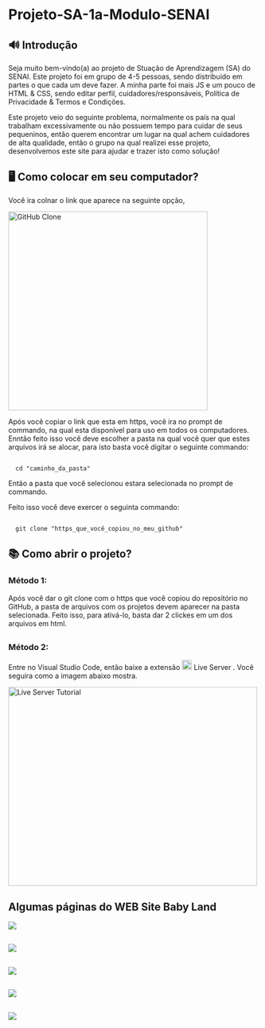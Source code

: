 # Projeto-SA-1a-Modulo-SENAI

## 🔊 Introdução

Seja muito bem-vindo(a) ao projeto de Stuação de Aprendizagem (SA) do SENAI. Este projeto foi em grupo de 4-5 pessoas, sendo distribuido em partes o que cada um deve fazer. A minha parte foi mais JS e um pouco de HTML & CSS, sendo editar perfil, cuidadores/responsáveis, Política de Privacidade & Termos e Condições.

Este projeto veio do seguinte problema, normalmente os país na qual trabalham excessivamente ou não possuem tempo para cuidar de seus pequeninos, então querem encontrar um lugar na qual achem cuidadores de alta qualidade, então o grupo na qual realizei esse projeto, desenvolvemos este site para ajudar e trazer isto como solução!

##

## 🖥 Como colocar em seu computador?

Você ira colnar o link que aparece na seguinte opção,

<img src="https://docs.github.com/assets/cb-60499/images/help/repository/https-url-clone-cli.png" alt="GitHub Clone" width="400px" height="400px">

Após você copiar o link que esta em https, você ira no prompt de commando, na qual esta disponível para uso em todos os computadores. Enntão feito isso você deve escolher a pasta na qual você quer que estes arquivos irá se alocar, para isto basta você digitar o seguinte commando:

```git

  cd "caminho_da_pasta"
```
Então a pasta que você selecionou estara selecionada no prompt de commando.

Feito isso você deve exercer o seguinta commando:

```git

  git clone "https_que_você_copiou_no_meu_github"
```

## 📚 Como abrir o projeto?

### Método 1:

Após você dar o git clone com o https que você copiou do repositório no GitHub, a pasta de arquivos com os projetos devem aparecer na pasta selecionada. Feito isso, para ativá-lo, basta dar 2 clickes em um dos arquivos em html.

##

### Método 2:

Entre no Visual Studio Code, então baixe a extensão <img src="https://pic.vsixhub.com/73/66/b63c44fd-0457-4696-99e9-dbfdf70d77de-logo.webp" alt="Live Server Icon" with="20px" height="20px"> Live Server . Você seguira como a imagem abaixo mostra.

<img src="https://techstacker.com/static/b67ab1adeadeacd5164ee69e6cc07048/5e6b6/vscode-live-server-extension.png" alt="Live Server Tutorial" width="500px" height="400px">

## Algumas páginas do WEB Site Baby Land

<img src="https://github.com/user-attachments/assets/dc28bdb7-0b05-449e-9328-fab3dc9bd626"/>

##

<img src="https://github.com/user-attachments/assets/7c80ae85-3f62-4721-99fb-d9b1c95bfae0"/>

##

<img src="(https://github.com/user-attachments/assets/6c55c046-63a5-4441-b46a-38316ac81ee3"/>

##

<img src="https://github.com/user-attachments/assets/4f06195a-c4b0-49f8-87d8-8d2be5a7b2a9"/>

##

<img src="https://github.com/user-attachments/assets/ec4ad106-eeca-41e2-bd26-eb5e1dd4ba29"/>
